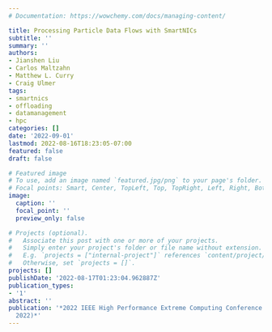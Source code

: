 ```yaml
---
# Documentation: https://wowchemy.com/docs/managing-content/

title: Processing Particle Data Flows with SmartNICs
subtitle: ''
summary: ''
authors:
- Jianshen Liu
- Carlos Maltzahn
- Matthew L. Curry
- Craig Ulmer
tags:
- smartnics
- offloading
- datamanagement
- hpc
categories: []
date: '2022-09-01'
lastmod: 2022-08-16T18:23:05-07:00
featured: false
draft: false

# Featured image
# To use, add an image named `featured.jpg/png` to your page's folder.
# Focal points: Smart, Center, TopLeft, Top, TopRight, Left, Right, BottomLeft, Bottom, BottomRight.
image:
  caption: ''
  focal_point: ''
  preview_only: false

# Projects (optional).
#   Associate this post with one or more of your projects.
#   Simply enter your project's folder or file name without extension.
#   E.g. `projects = ["internal-project"]` references `content/project/deep-learning/index.md`.
#   Otherwise, set `projects = []`.
projects: []
publishDate: '2022-08-17T01:23:04.962887Z'
publication_types:
- '1'
abstract: ''
publication: '*2022 IEEE High Performance Extreme Computing Conference (IEEE HPEC
  2022)*'
---
```


